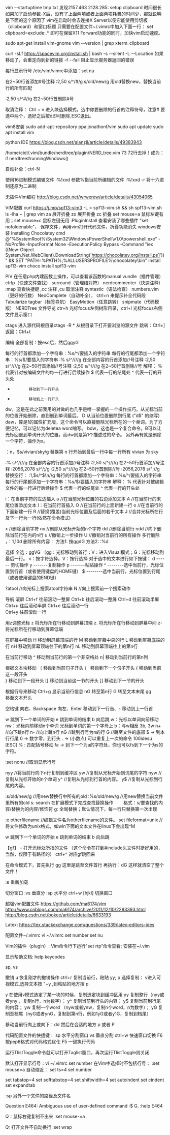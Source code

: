 


vim --startuptime tmp.txt
发现2157.463  2128.285: setup clipboard 时间很长
如果加了启动参数-X后，没有了上面两项或者上面两项耗费的时间少，那就说明是下面的这个原因了
vim在启动时会去连接X Server以便它能使用剪切板（clipboard）和窗口标题
只需要在配置文件~/.vimrc中加入下面一行：
set clipboard=exclude:.*
即可在保留X11 Forward功能的同时，加快vim启动速度。


sudo apt-get install vim-gnome
vim --version | grep xterm_clipboard

curl -sLf https://spacevim.org/install.sh | bash
-s --silent
-L --Location
	如果移动了，会重定向到新的链接
-f --fail
	阻止显示服务器返回的错误

每行显示行号
/etc/vim/vimrc中添加：set nu

在2~50行首添加#号注释
:2,50 s/^/#/g
s/old/new/g	用old替换new，替换当前行的所有匹配

:2,50 s/^#//g  在2~50行首删除#号

取消注释：
Ctrl + v 进入块选择模式，选中你要删除的行首的注释符号，注意# 要选中两个，选好之后按d即可删除,ESC退出。


vim8安装
sudo add-apt-repository ppa:jonathonf/vim
sudo apt update
sudo apt install vim

python IDE
https://blog.csdn.net/alanzjl/article/details/49383943


/home/cidi/.vim/bundle/nerdtree/plugin/NERD_tree.vim 73
72行去掉！成为：  	 if nerdtree#runningWindows()



自动补全：ctrl-N

使用16进制模式编辑文件
:%!xxd      参数%指当前所编辑的文件 
:%!xxd -r       将十六进制还原为二进制

无插件Vim编程
http://blog.csdn.net/wrwerew/article/details/43054065
 
VIM配置
curl https://j.mp/spf13-vim3 -L > spf13-vim.sh && sh spf13-vim.sh
ls -lha ~ | grep vim
za    展开折叠
zo      展开折叠
zc      折叠
set mouse=a    鼠标左键有用；set mouse=c 鼠标左键无用
:PluginInstall  查看安装了哪些插件
"set nofoldenable"， 保存文件，再用vim打开代码文件，折叠功能消失
windows安装
Installing Chocolatey
cmd
@"%SystemRoot%\System32\WindowsPowerShell\v1.0\powershell.exe" -NoProfile -InputFormat None -ExecutionPolicy Bypass -Command "iex ((New-Object System.Net.WebClient).DownloadString('https://chocolatey.org/install.ps1'))" && SET "PATH=%PATH%;%ALLUSERSPROFILE%\chocolatey\bin"
install spf13-vim
choco install spf13-vim

PIV
在任意php内建函数上操作<Shift-k>，可以查看该函数的manual
vundle（插件管理）
ctrlp（快速文件查找）
surround（管理结对符）
nerdcommenter（快速注释）
:map    查看快捷键
,cc     注释
,cu     取消注释
syntastic（语法检查）
numbers.vim（更好的行数）
NeoComplete（自动补全），
ctrl+n 来提示补全代码段
Tabularize
tagbar（标签导航）
EasyMotion（任意跳转）
snipmate（代码模版）
NERDTree  文件导览
ctr+h 光标focus左侧树形目录，ctrl+l 光标focus右侧文件显示窗口

ctags
进入源代码根目录ctags -R *
从根目录下打开要浏览的源文件
跳转：Ctrl+]
返回：Ctrl+t




编辑
全部复制：按esc后，然后ggyG

每行的行首都添加一个字符串：%s/^/要插入的字符串 
每行的行尾都添加一个字符串：%s/$/要插入的字符串
:% s/^/\/\//g     在全部内容的行首添加//号注释
:2,50 s/^/\/\//g  在2~50行首添加//号注释
:2,50 s/^\/\///g  在2~50行首删除//号
解释： 
% 代表针对被编辑文件的每一行进行后续操作 
$ 代表一行的结尾处 
^ 代表一行的开头处
+            移动到下一行开头
-            移动到上一行开头

dw，这是在此之前我用的对做的也几乎是唯一掌握的一个操作技巧。从光标当前的位置开始删除，直到删到单词最后。
D    从当前位置删除到行尾 ("d$" 的缩写)
daw，算是1的属性扩充版，这个命令可以直接删除光标所在的一个单词。为了方便记忆，可以记忆为deletea word缩写。
bdw，这也是一个复合命令。B可以让光标回退到单词开头的位置，而dw则是第1个描述过的命令。
另外再有就是删除一个字符，操作为x。


：n，$s/vivian/sky/g 替换第 n 行开始到最后一行中每一行所有 vivian 为 sky 

:% s/^/\/\//g     在全部内容的行首添加//号注释
:2,50 s/^/\/\//g  在2~50行首添加//号注释          :2056,2078 s/^/;/g
:2,50 s/^\/\///g  在2~50行首删除//号                  :2056,2078 s/^;//g
替换空行：
:1,$s/^$\n//g
每行的行首都添加一个字符串：%s/^/要插入的字符串
每行的行尾都添加一个字符串：%s/$/要插入的字符串
解释：
% 代表针对被编辑文件的每一行进行后续操作
$ 代表一行的结尾处
^ 代表一行的开头处


i：在当前字符的左边插入
a      //在当前光标位置的右边添加文本
A     //在当前行的末尾位置添加文本
I：在当前行首插入
O     //在当前行的上面新建一行
o     //在当前行的下面新建一行
R    //替换(覆盖)当前光标位置及后面的若干文本
J    //合并光标所在行及下一行为一行(依然在命令模式)

x //删除当前字符
nx //删除从光标开始的n个字符
dd //删除当前行
ndd //向下删除当前行在内的n行
u //撤销上一步操作
U //撤销对当前行的所有操作
多行删除 ，：1,10d
删除所有内容：
方法1:    按ggdG
方法2:       :%d

选择
全选：ggVG （gg：光标移动到首行；V：进入Visual模式；G：光标移动到最后一行。
v：按字符选择。V：按行选择
  对于选中的文本进行如下按键：
d   ------ 剪切操作
y   -------复制操作
p   -------粘贴操作
^  --------选中当前行，光标位置到行首（或者使用键盘的HOME键）
$  --------选中当前行，光标位置到行尾（或者使用键盘的END键）




?atool     //向光标上搜索atool字符串
N         //向上搜索前一个搜索动作


导航
滚屏
Ctrl+f            往前滚动一整屏
Ctrl+b            往后滚动一整屏
Ctrl+d            往前滚动半屏
Ctrl+u            往后滚动半屏
Ctrl+e            往后滚动一行        
Ctrl+y            往前滚动一行

用z调整光标
z<Enter>        将光标所在行移动到屏幕顶端
z.              将光标所在行移动到屏幕中间
z-              将光标所在行移动到屏幕低端

在屏幕中移动
H            移动到屏幕顶端的行
M            移动到屏幕中央的行
L            移动到屏幕底端的行
nH           移动到屏幕顶端往下的第n行
nL           移动到屏幕顶端往上的第n行

在当前行移动
^            移动到当前行的第一个非空格处
n|           移动到当前行的第n列

根据文本块移动
（            移动到当前句子开头
）            移动到下一个句子开头
{            移动到当前这一段开头   
}            移动到下一段开头
[[           移动到当前这一节的开头
]]           移动到下一节的开头

根据行号来移动
Ctrl+g            显示当前行信息
nG                转至第n行
G                 转至文本末尾
gg　　　　　　　　   移至文本开头

空格键 向右、Backspace  向左、Enter  移动到下一行首、-  移动到上一行首


w 跳到下一个单词的开始
e 跳到单词的结束
b 向后跳
w：光标以单词向前移动 nw：光标向前移动n个单词 光标到单词的第一个字母上
b：与w相反 3b, 3w
n+        //向下跳n行
n-         //向上跳n行
nG        //跳到行号为n的行
G           //跳至文件的底部
$ → 到本行行尾
0 → 数字零，到行头
. → (小数点) 可以重复上一次的命令
100idesu [ESC]
% : 匹配括号移动
fa → 到下一个为a的字符处，你也可以fs到下一个为s的字符。

:set nonu    //取消显示行号

nyy   //将当前行向下n行复制到缓冲区
yw    //复制从光标开始到词尾的字符
nyw   //复制从光标开始的n个单词
y^      //复制从光标到行首的内容。
y$      //复制从光标到行尾的内容。

:s/old/new/g         //用new替换行中所有的old
:%s/old/new/g      //用new替换当前文件里所有的old
s: search 在扩展模式下完成查找替换操作
　　格式：s/要查找的内容/替换为的内容/修饰符
g: 全局替换；默认情况下，每一行只替换第一次出现

:e otherfilename    //编辑文件名为otherfilename的文件。
set fileformat=unix   //将文件修改为unix格式，如win下面的文本文件在linux下会出现^M

w 跳到下一个单词的开始
e 跳到单词的结束
b 向后跳

【gf】  – 打开光标处所指的文件 （这个命令在打到#include头文件时挺好用的，当然，仅限于有路径的）
ctrl+^  对应gf跳回来

在命令模式下，首先执行  gg
这里是跳至文件首行
再执行：dG
这样就清空了整个文件！

:e  重新加载

切分窗口
:vs 垂直分
:sp 水平分
ctrl+w  [hjkl] 切换窗口





超强vim配置文件                  https://github.com/ma6174/vim       
http://www.cnblogs.com/ma6174/archive/2011/12/10/2283393.html
http://blog.csdn.net/bokee/article/details/6633193

Latex: https://tex.stackexchange.com/questions/339/latex-editors-ides

配置文件~/.vimrc
vi ~/.vimrc
set number
set nu


Vim的插件（plugin）: Vim命令行下运行"set rtp“命令查看; 安装在~/.vim

显示帮助文档: help keycodes

sp, vs

撤销 u
恢复刚才的撤销操作      ctrl+r
复制当前行，粘贴        yy; p
选择复制：              v进入可视模式,选择文本按 "+y ,到粘贴的地方按 p

y     在使用v模式选定了某一块的时候，复制选定块到缓冲区用 
yy    复制整行（nyy或者yny ，复制n行，n为数字）； 
y^    复制当前到行头的内容； 
y$    复制当前到行尾的内容； 
yw    复制一个word （nyw或者ynw，复制n个word，n为数字）； 
yG    复制至档尾（nyG或者ynG，复制到第n行，例如1yG或者y1G，复制到档尾）

移动当前行向上或向下：dd 然后在合适的地方 p 或者 P


代码配置文件的快捷键：
sp         水平分割窗口
vs         垂直分割
ctrl+w     快速窗口切换
F6         按pep8格式对代码格式优化
F5         一键执行代码


运行TlistToggle命令就可以打开Taglist窗口，再次运行TlistToggle则关闭


默认打开显示行号：vi ~/.vimrc
set number
在Vim中选择时不包括行号：
:set mouse=a
自动缩近：
set ts=4
set number

set tabstop=4
set softtabstop=4
set shiftwidth=4
set autoindent
set cindent
set expandtab



 :sp 另外一个文件的路径及文件名


Question
E464: Ambiguous use of user-defined command
:$      G.
:help E464

Q：鼠标右键复制不出来
:set mouse-=a

Q: 打开文件不自动换行
:set wrap
